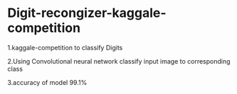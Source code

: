 # Digit-recongizer-kaggale-competition

1.kaggale-competition to classify Digits

2.Using  Convolutional neural network  classify input image to corresponding class

3.accuracy of model 99.1%
